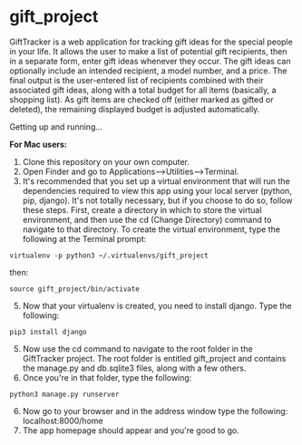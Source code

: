 # gift_project
GiftTracker is a web application for tracking gift ideas for the special people in your life. It allows the user to make a list of potential gift recipients, then in a separate form, enter gift ideas whenever they occur. The gift ideas can optionally include an intended recipient, a model number, and a price. The final output is the user-entered list of recipients combined with their associated gift ideas, along with a total budget for all items (basically, a shopping list). As gift items are checked off (either marked as gifted or deleted), the remaining displayed budget is adjusted automatically.

Getting up and running...

**For Mac users:**

1) Clone this repository on your own computer.
2) Open Finder and go to Applications-->Utilities-->Terminal.
3) It's recommended that you set up a virtual environment that will run the dependencies required to view this app using your local server (python, pip, django). It's not totally necessary, but if you choose to do so, follow these steps. First, create a directory in which to store the virtual environment, and then use the cd (Change Directory) command to navigate to that directory. To create the virtual environment, type the following at the Terminal prompt:

`virtualenv -p python3 ~/.virtualenvs/gift_project`

then:

`source gift_project/bin/activate`

5) Now that your virtualenv is created, you need to install django. Type the following:

`pip3 install django`

5) Now use the cd command to navigate to the root folder in the GiftTracker project. The root folder is entitled gift_project and contains the manage.py and db.sqlite3 files, along with a few others.
6) Once you're in that folder, type the following:

`python3 manage.py runserver`

6) Now go to your browser and in the address window type the following: localhost:8000/home
7) The app homepage should appear and you're good to go.
